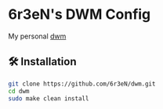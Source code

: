 # 6r3eN's DWM Config

My personal [dwm](https://dwm.suckless.org/)

## 🛠️ Installation

```sh
git clone https://github.com/6r3eN/dwm.git
cd dwm
sudo make clean install
